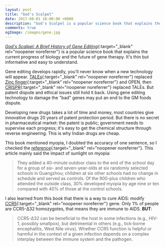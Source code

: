 ```yaml
---
layout: post
title: "God's Scalpel"
date: 2017-08-01 16:00:00 +0800
description: "God's Scalpel is a popular science book that explains the current progress of biology and the future of gene therapy. It's thin but informative and easy to understand."
comments: true
ogImage: /images/gene.jpg
---
```

[*God's Scalpel: A Brief History of Gene Editing*](https://www.amazon.cn/%E4%B8%8A%E5%B8%9D%E7%9A%84%E6%89%8B%E6%9C%AF%E5%88%80-%E5%9F%BA%E5%9B%A0%E7%BC%96%E8%BE%91%E7%AE%80%E5%8F%B2-%E7%8E%8B%E7%AB%8B%E9%93%AD/dp/B071HXVPXG){:target="_blank" rel="noopener noreferrer"} is a popular science book that explains the current progress of biology and the future of gene therapy. It's thin but informative and easy to understand.

Gene editing develops rapidly, you'll never know when a new technology will appear. [TALEs](https://www.wikiwand.com/en/TAL_effector){:target="_blank" rel="noopener noreferrer"} replaced [Zinc finger](https://www.wikiwand.com/en/Zinc_finger){:target="_blank" rel="noopener noreferrer"} and OPEN, then [CRISPR](https://www.wikiwand.com/en/CRISPR){:target="_blank" rel="noopener noreferrer"} replaced TALEs. But patent dispute and ethical issues still hold it back. Using gene editing technology to damage the "bad" genes may put an end to the GM foods dispute.

Developing new drugs takes a lot of time and money, most countries give innovative drugs 20 years of patent protection period. But there is no secret in pharmaceutical market: the patent is public; government needs to supervise each progress; it's easy to get the chemical structure through reverse engineering. This is why Indian drugs are cheap.

This book mentioned myopia, I doubted the accuracy of one sentence, so I checked the [reference](https://www.nature.com/news/the-myopia-boom-1.17120){:target="_blank" rel="noopener noreferrer"}. This article mainly said the impact of sunlight on myopia:
> They added a 40-minute outdoor class to the end of the school day for a group of six- and seven-year-olds at
six randomly selected schools in Guangzhou; children at six other schools had no change in schedule and served
as controls. Of the 900-plus children who attended the outside class, 30% developed myopia by age nine or ten
compared with 40% of those at the control schools.

I also learned from this book that there is a way to cure AIDS: modify [CCR5](https://www.wikiwand.com/en/CCR5){:target="_blank" rel="noopener noreferrer"} gene. Only 1% of people are CCR5-Δ32 homozygotes, that means they are immune to AIDS. **BUT**:
> CCR5-Δ32 can be beneficial to the host in some infections (e.g., HIV-1, possibly smallpox), but detrimental in others (e.g., tick-borne encephalitis, West Nile virus). Whether CCR5 function is helpful or harmful in the
context of a given infection depends on a complex interplay between the immune system and the pathogen.